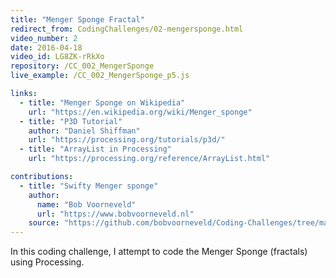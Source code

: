 ```yaml
---
title: "Menger Sponge Fractal"
redirect_from: CodingChallenges/02-mengersponge.html
video_number: 2
date: 2016-04-18
video_id: LG8ZK-rRkXo
repository: /CC_002_MengerSponge
live_example: /CC_002_MengerSponge_p5.js

links:
  - title: "Menger Sponge on Wikipedia"
    url: "https://en.wikipedia.org/wiki/Menger_sponge"
  - title: "P3D Tutorial"
    author: "Daniel Shiffman"
    url: "https://processing.org/tutorials/p3d/"
  - title: "ArrayList in Processing"
    url: "https://processing.org/reference/ArrayList.html"

contributions:
  - title: "Swifty Menger sponge"
    author:
      name: "Bob Voorneveld"
      url: "https://www.bobvoorneveld.nl"
    source: "https://github.com/bobvoorneveld/Coding-Challenges/tree/master/CC002-Menger%20Sponge%20Fractal"
---
```


In this coding challenge, I attempt to code the Menger Sponge (fractals) using Processing.

